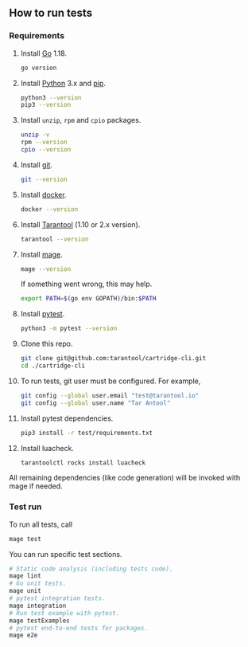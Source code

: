 ## How to run tests

### Requirements

1. Install [Go](https://go.dev/doc/install) 1.18.
   ```bash
   go version
   ```

2. Install [Python](https://www.python.org/downloads/) 3.x and [pip](https://pypi.org/project/pip/).
   ```bash
   python3 --version
   pip3 --version
   ```

3. Install `unzip`, `rpm` and `cpio` packages.
   ```bash
   unzip -v
   rpm --version
   cpio --version
   ```
   
4. Install [git](https://git-scm.com/downloads).
   ```bash
   git --version
   ```
      
5. Install [docker](https://www.docker.com/get-started).
   ```bash
   docker --version
   ```
    
6. Install [Tarantool](https://www.tarantool.io/en/download/os-installation/) (1.10 or 2.x version).
   ```bash
   tarantool --version
   ```

7. Install [mage](https://github.com/magefile/mage).
   ```bash
   mage --version
   ```
   If something went wrong, this may help.
   ```bash
   export PATH=$(go env GOPATH)/bin:$PATH
   ```
     
8. Install [pytest](https://docs.pytest.org/en/6.2.x/getting-started.html).
   ```bash
   python3 -m pytest --version
   ```

9. Clone this repo.
   ```bash
   git clone git@github.com:tarantool/cartridge-cli.git
   cd ./cartridge-cli
   ```
   
10. To run tests, git user must be configured. For example,
    ```bash
    git config --global user.email "test@tarantool.io"
    git config --global user.name "Tar Antool"
    ```
   
11. Install pytest dependencies.
    ```bash
    pip3 install -r test/requirements.txt
    ```
    
12. Install luacheck.
    ```bash
    tarantoolctl rocks install luacheck
    ```

All remaining dependencies (like code generation) will be invoked with mage if needed.

### Test run

To run all tests, call
```bash
mage test
```

You can run specific test sections.
```bash
# Static code analysis (including tests code).
mage lint
# Go unit tests.
mage unit
# pytest integration tests.
mage integration
# Run test example with pytest.
mage testExamples
# pytest end-to-end tests for packages.
mage e2e
```
